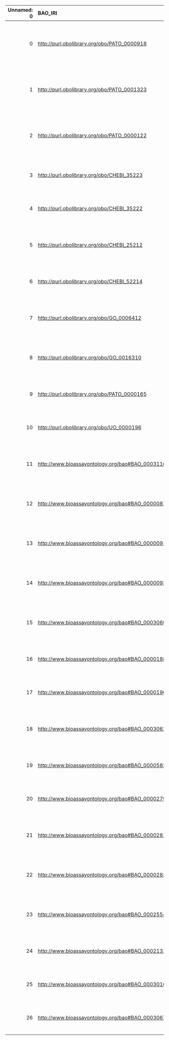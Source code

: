 |   Unnamed: 0 | BAO_IRI                                         | BAO_DESC                                                                                                     | SBO_IRI                              | SBO_DESC                     |
|-------------:|:------------------------------------------------|:-------------------------------------------------------------------------------------------------------------|:-------------------------------------|:-----------------------------|
|            0 | http://purl.obolibrary.org/obo/PATO_0000918     | {'label': 'volume (quality)', 'prefLabel': 'volume (quality)', 'altLabel': 'volume', 'name': 'PATO_0000918'} | http://biomodels.net/SBO/SBO_0000468 | {'label': 'volume'}          |
|            1 | http://purl.obolibrary.org/obo/PATO_0001323     | {'label': 'area (quality)', 'prefLabel': 'area (quality)', 'altLabel': 'area', 'name': 'PATO_0001323'}       | http://biomodels.net/SBO/SBO_0000467 | {'label': 'area'}            |
|            2 | http://purl.obolibrary.org/obo/PATO_0000122     | {'label': 'length (quality)', 'prefLabel': 'length (quality)', 'altLabel': 'length', 'name': 'PATO_0000122'} | http://biomodels.net/SBO/SBO_0000466 | {'label': 'length'}          |
|            3 | http://purl.obolibrary.org/obo/CHEBI_35223      | {'label': 'catalyst', 'prefLabel': None, 'altLabel': None, 'name': 'CHEBI_35223'}                            | http://biomodels.net/SBO/SBO_0000013 | {'label': 'catalyst'}        |
|            4 | http://purl.obolibrary.org/obo/CHEBI_35222      | {'label': 'inhibitor', 'prefLabel': None, 'altLabel': None, 'name': 'CHEBI_35222'}                           | http://biomodels.net/SBO/SBO_0000020 | {'label': 'inhibitor'}       |
|            5 | http://purl.obolibrary.org/obo/CHEBI_25212      | {'label': 'metabolite', 'prefLabel': None, 'altLabel': None, 'name': 'CHEBI_25212'}                          | http://biomodels.net/SBO/SBO_0000299 | {'label': 'metabolite'}      |
|            6 | http://purl.obolibrary.org/obo/CHEBI_52214      | {'label': 'ligand', 'prefLabel': None, 'altLabel': None, 'name': 'CHEBI_52214'}                              | http://biomodels.net/SBO/SBO_0000280 | {'label': 'ligand'}          |
|            7 | http://purl.obolibrary.org/obo/GO_0006412       | {'label': 'translation', 'prefLabel': None, 'altLabel': None, 'name': 'GO_0006412'}                          | http://biomodels.net/SBO/SBO_0000184 | {'label': 'translation'}     |
|            8 | http://purl.obolibrary.org/obo/GO_0016310       | {'label': 'phosphorylation', 'prefLabel': None, 'altLabel': None, 'name': 'GO_0016310'}                      | http://biomodels.net/SBO/SBO_0000216 | {'label': 'phosphorylation'} |
|            9 | http://purl.obolibrary.org/obo/PATO_0000165     | {'label': 'time', 'prefLabel': None, 'altLabel': None, 'name': 'PATO_0000165'}                               | http://biomodels.net/SBO/SBO_0000345 | {'label': 'time'}            |
|           10 | http://purl.obolibrary.org/obo/UO_0000196       | {'label': 'pH', 'prefLabel': None, 'altLabel': None, 'name': 'UO_0000196'}                                   | http://biomodels.net/SBO/SBO_0000304 | {'label': 'pH'}              |
|           11 | http://www.bioassayontology.org/bao#BAO_0003116 | {'label': 'material entity', 'prefLabel': None, 'altLabel': None, 'name': 'BAO_0003116'}                     | http://biomodels.net/SBO/SBO_0000240 | {'label': 'material entity'} |
|           12 | http://www.bioassayontology.org/bao#BAO_0000087 | {'label': 'activation', 'prefLabel': None, 'altLabel': None, 'name': 'BAO_0000087'}                          | http://biomodels.net/SBO/SBO_0000656 | {'label': 'activation'}      |
|           13 | http://www.bioassayontology.org/bao#BAO_0000091 | {'label': 'inhibition', 'prefLabel': None, 'altLabel': None, 'name': 'BAO_0000091'}                          | http://biomodels.net/SBO/SBO_0000169 | {'label': 'inhibition'}      |
|           14 | http://www.bioassayontology.org/bao#BAO_0000093 | {'label': 'stimulation', 'prefLabel': None, 'altLabel': None, 'name': 'BAO_0000093'}                         | http://biomodels.net/SBO/SBO_0000170 | {'label': 'stimulation'}     |
|           15 | http://www.bioassayontology.org/bao#BAO_0003060 | {'label': 'potentiator', 'prefLabel': None, 'altLabel': None, 'name': 'BAO_0003060'}                         | http://biomodels.net/SBO/SBO_0000021 | {'label': 'potentiator'}     |
|           16 | http://www.bioassayontology.org/bao#BAO_0000188 | {'label': 'EC50', 'prefLabel': None, 'altLabel': None, 'name': 'BAO_0000188'}                                | http://biomodels.net/SBO/SBO_0000287 | {'label': 'EC50'}            |
|           17 | http://www.bioassayontology.org/bao#BAO_0000190 | {'label': 'IC50', 'prefLabel': None, 'altLabel': None, 'name': 'BAO_0000190'}                                | http://biomodels.net/SBO/SBO_0000288 | {'label': 'IC50'}            |
|           18 | http://www.bioassayontology.org/bao#BAO_0003063 | {'label': 'substrate', 'prefLabel': None, 'altLabel': None, 'name': 'BAO_0003063'}                           | http://biomodels.net/SBO/SBO_0000015 | {'label': 'substrate'}       |
|           19 | http://www.bioassayontology.org/bao#BAO_0000582 | {'label': 'gene', 'prefLabel': None, 'altLabel': None, 'name': 'BAO_0000582'}                                | http://biomodels.net/SBO/SBO_0000243 | {'label': 'gene'}            |
|           20 | http://www.bioassayontology.org/bao#BAO_0000279 | {'label': 'enzyme', 'prefLabel': None, 'altLabel': None, 'name': 'BAO_0000279'}                              | http://biomodels.net/SBO/SBO_0000014 | {'label': 'enzyme'}          |
|           21 | http://www.bioassayontology.org/bao#BAO_0000281 | {'label': 'receptor', 'prefLabel': None, 'altLabel': None, 'name': 'BAO_0000281'}                            | http://biomodels.net/SBO/SBO_0000244 | {'label': 'receptor'}        |
|           22 | http://www.bioassayontology.org/bao#BAO_0000283 | {'label': 'transporter', 'prefLabel': None, 'altLabel': None, 'name': 'BAO_0000283'}                         | http://biomodels.net/SBO/SBO_0000284 | {'label': 'transporter'}     |
|           23 | http://www.bioassayontology.org/bao#BAO_0002554 | {'label': 'protein complex', 'prefLabel': None, 'altLabel': None, 'name': 'BAO_0002554'}                     | http://biomodels.net/SBO/SBO_0000297 | {'label': 'protein complex'} |
|           24 | http://www.bioassayontology.org/bao#BAO_0002131 | {'label': 'pKa', 'prefLabel': None, 'altLabel': None, 'name': 'BAO_0002131'}                                 | http://biomodels.net/SBO/SBO_0000307 | {'label': 'pKa'}             |
|           25 | http://www.bioassayontology.org/bao#BAO_0003016 | {'label': 'binding site', 'prefLabel': None, 'altLabel': None, 'name': 'BAO_0003016'}                        | http://biomodels.net/SBO/SBO_0000494 | {'label': 'binding site'}    |
|           26 | http://www.bioassayontology.org/bao#BAO_0003067 | {'label': 'product', 'prefLabel': None, 'altLabel': None, 'name': 'BAO_0003067'}                             | http://biomodels.net/SBO/SBO_0000011 | {'label': 'product'}         |